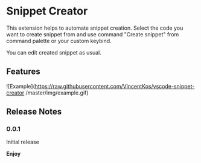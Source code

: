 # Snippet Creator

This extension helps to automate snippet creation. Select the code you want to create snippet from and use command "Create snippet" from command palette or your custom keybind.

You can edit created snippet as usual.

## Features

![Example](https://raw.githubusercontent.com/VincentKos/vscode-snippet-creator
/master/img/example.gif)


## Release Notes

### 0.0.1

Initial release

**Enjoy**